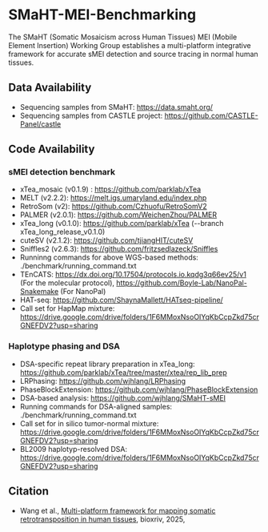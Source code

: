 # SMaHT-MEI-Benchmarking
The SMaHT (Somatic Mosaicism across Human Tissues) MEI (Mobile Element Insertion) Working Group establishes a multi-platform integrative framework for accurate sMEI detection and source tracing in normal human tissues. 

## Data Availability 
* Sequencing samples from SMaHT: https://data.smaht.org/
* Sequencing samples from CASTLE project: https://github.com/CASTLE-Panel/castle

## Code Availability 
### sMEI detection benchmark
* xTea_mosaic (v0.1.9) : https://github.com/parklab/xTea
* MELT (v2.2.2): https://melt.igs.umaryland.edu/index.php
* RetroSom (v2): https://github.com/Czhuofu/RetroSomV2
* PALMER (v2.0.1): https://github.com/WeichenZhou/PALMER
* xTea_long (v0.1.0): https://github.com/parklab/xTea (--branch xTea_long_release_v0.1.0)
* cuteSV (v2.1.2): https://github.com/tjiangHIT/cuteSV
* Sniffles2 (v2.6.3): https://github.com/fritzsedlazeck/Sniffles
* Runninng commands for above WGS-based methods: ./benchmark/running_command.txt
* TEnCATS: https://dx.doi.org/10.17504/protocols.io.kqdg3q66ev25/v1 (For the molecular protocol), https://github.com/Boyle-Lab/NanoPal-Snakemake (For NanoPal)
* HAT-seq: https://github.com/ShaynaMallett/HATseq-pipeline/
* Call set for HapMap mixture: https://drive.google.com/drive/folders/1F6MMoxNsoOIYqKbCcpZkd75crGNEFDV2?usp=sharing



### Haplotype phasing and DSA
* DSA-specific repeat library preparation in xTea_long: https://github.com/parklab/xTea/tree/master/xtea/rep_lib_prep
* LRPhasing: https://github.com/wjhlang/LRPhasing
* PhaseBlockExtension: https://github.com/wjhlang/PhaseBlockExtension 
* DSA-based analysis: https://github.com/wjhlang/SMaHT-sMEI
* Running commands for DSA-aligned samples: ./benchmark/running_command.txt
* Call set for in silico tumor-normal mixture: https://drive.google.com/drive/folders/1F6MMoxNsoOIYqKbCcpZkd75crGNEFDV2?usp=sharing
* BL2009 haplotyp-resolved DSA: https://drive.google.com/drive/folders/1F6MMoxNsoOIYqKbCcpZkd75crGNEFDV2?usp=sharing

## Citation 
* Wang et al., [Multi-platform framework for mapping somatic retrotransposition in human tissues](), bioxriv, 2025,
